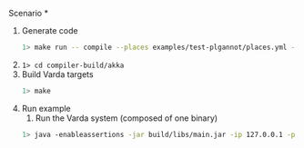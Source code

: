 Scenario
    * 


1. Generate code
    ```bash
    1> make run -- compile --places examples/test-plgannot/places.yml --targets examples/test-plgannot/targets.yml --filename examples/test-plgannot/test.spec --impl examples/test-plgannot/test.impl --provenance 0
    ```
1. ```1> cd compiler-build/akka```
1. Build Varda targets
    ```bash
    1> make
    ```
1. Run example
    1. Run the Varda system (composed of one binary)
    ```bash
    1> java -enableassertions -jar build/libs/main.jar -ip 127.0.0.1 -p 25520 -s akka://systemProject_name@127.0.0.1:25520 -l 8080 -vp placeB 
    ```